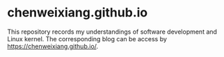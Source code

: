 # chenweixiang.github.io

This repository records my understandings of software development and Linux kernel. The corresponding blog can be access by https://chenweixiang.github.io/.
